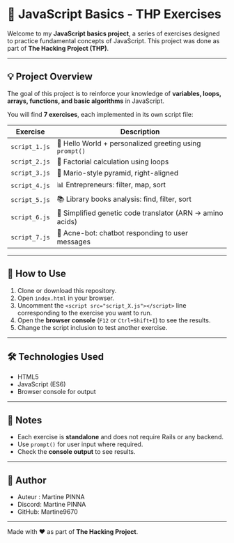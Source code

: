 # 🎯 JavaScript Basics - THP Exercises

Welcome to my **JavaScript basics project**, a series of exercises designed to practice fundamental concepts of JavaScript. This project was done as part of **The Hacking Project (THP)**.

---

## 💡 Project Overview

The goal of this project is to reinforce your knowledge of **variables, loops, arrays, functions, and basic algorithms** in JavaScript.  

You will find **7 exercises**, each implemented in its own script file:

| Exercise | Description |
|----------|-------------|
| `script_1.js` | 👋 Hello World + personalized greeting using `prompt()` |
| `script_2.js` | 🧮 Factorial calculation using loops |
| `script_3.js` | 🏰 Mario-style pyramid, right-aligned |
| `script_4.js` | 📊 Entrepreneurs: filter, map, sort |
| `script_5.js` | 📚 Library books analysis: find, filter, sort |
| `script_6.js` | 🧬 Simplified genetic code translator (ARN → amino acids) |
| `script_7.js` | 🤖 Acne-bot: chatbot responding to user messages |

---

## 🚀 How to Use

1. Clone or download this repository.
2. Open `index.html` in your browser.
3. Uncomment the `<script src="script_X.js"></script>` line corresponding to the exercise you want to run.
4. Open the **browser console** (`F12` or `Ctrl+Shift+I`) to see the results.
5. Change the script inclusion to test another exercise.

---

## 🛠 Technologies Used

- HTML5
- JavaScript (ES6)
- Browser console for output

---

## 📝 Notes

- Each exercise is **standalone** and does not require Rails or any backend.
- Use `prompt()` for user input where required.
- Check the **console output** to see results.

---

## 📌 Author

- Auteur : Martine PINNA
- Discord: Martine PINNA 
- GitHub: Martine9670

---

Made with ❤️ as part of **The Hacking Project**.
